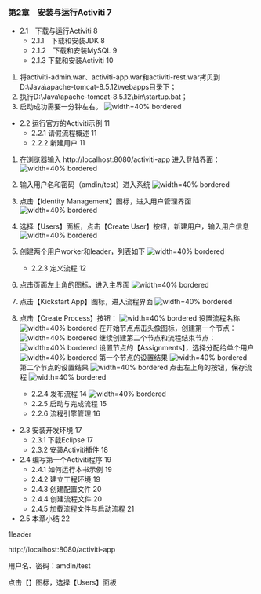


### 第2章　安装与运行Activiti 7 
- 2.1　下载与运行Activiti 8 
	- 2.1.1　下载和安装JDK 8 
	- 2.1.2　下载和安装MySQL 9 
	- 2.1.3 下载和安装Activiti 10 

1. 将activiti-admin.war、activiti-app.war和activiti-rest.war拷贝到D:\Java\apache-tomcat-8.5.12\webapps目录下；
2. 执行D:\Java\apache-tomcat-8.5.12\bin\startup.bat；
3. 启动成功需要一分钟左右。
![width=40% bordered](<images/01_Deploy.png>)
- 2.2 运行官方的Activiti示例 11 
	- 2.2.1 请假流程概述 11 
	- 2.2.2 新建用户 11 
	
1. 在浏览器输入 http://localhost:8080/activiti-app 进入登陆界面：
 ![width=40% bordered](<images/02_Login.png>)
2. 输入用户名和密码（amdin/test）进入系统
 ![width=40% bordered](<images/03_MainIdentityManagement.png>)
3. 点击【Identity Management】图标，进入用户管理界面
 ![width=40% bordered](<images/04_Users.png>)
4. 选择【Users】面板，点击【Create User】按钮，新建用户，输入用户信息
 ![width=40% bordered](<images/05_CreateUser.png>)
5. 创建两个用户worker和leader，列表如下
 ![width=40% bordered](<images/06_UserList.png>)

	- 2.2.3 定义流程 12 

1. 点击页面左上角的图标，进入主界面
 ![width=40% bordered](<images/07_MainPage.png>)
2. 点击【Kickstart App】图标，进入流程界面
 ![width=40% bordered](<images/08_CreateProcess.png>)
3. 点击【Create Process】按钮：
 ![width=40% bordered](<images/09_Process1.png>)
设置流程名称
 ![width=40% bordered](<images/17_ProcessInfo.png>)
在开始节点点击头像图标，创建第一个节点：
 ![width=40% bordered](<images/10_Process2.png>)
继续创建第二个节点和流程结束节点：
 ![width=40% bordered](<images/11_Process3.png>)
设置节点的【Assignments】，选择分配给单个用户
 ![width=40% bordered](<images/12_Process4.png>)
第一个节点的设置结果
 ![width=40% bordered](<images/13_Process5.png>)
第二个节点的设置结果
 ![width=40% bordered](<images/14_Process6.png>)
点击左上角的按钮，保存流程
 ![width=40% bordered](<images/15_Process7.png>)
	- 2.2.4 发布流程 14 
 ![width=40% bordered](<images/09_Process1.png>)
	- 2.2.5 启动与完成流程 15 
	- 2.2.6 流程引擎管理 16 
- 2.3 安装开发环境 17 
	- 2.3.1 下载Eclipse 17 
	- 2.3.2 安装Activiti插件 18 
- 2.4 编写第一个Activiti程序 19 
	- 2.4.1 如何运行本书示例 19 
	- 2.4.2 建立工程环境 19 
	- 2.4.3 创建配置文件 20 
	- 2.4.4 创建流程文件 20 
	- 2.4.5 加载流程文件与启动流程 21 
- 2.5 本章小结 22 


1leader

http://localhost:8080/activiti-app

用户名、密码：amdin/test


点击【】图标，选择【Users】面板